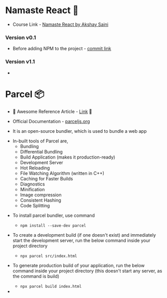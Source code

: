 # Namaste React 🚀

- Course Link - [Namaste React by Akshay Saini](https://namastedev.com/learn/namaste-react/)

### Version v0.1

- Before adding NPM to the project - [commit link](https://github.com/prabhu30/namaste-react/tree/57273544a25a1d1c1230154d696c83cb335e1da4)

### Version v1.1

-

# Parcel 📦

- 🌟 Awesome Reference Article - [Link](https://www.digitalocean.com/community/tutorials/how-to-bundle-a-web-app-with-parcel-js) 🌟
- Official Documentation - [parceljs.org](https://parceljs.org/)

- It is an open-source bundler, which is used to bundle a web app

* In-built tools of Parcel are,
  - Bundling
  - Differential Bundling
  - Build Application (makes it production-ready)
  - Development Server
  - Hot Reloading
  - File Watching Algorithm (written in C++)
  - Caching for Faster Builds
  - Diagnostics
  - Minification
  - Image compression
  - Consistent Hashing
  - Code Splitting

- To install parcel bundler, use command

  - `npm install --save-dev parcel`

- To create a development build (if one doesn't exist) and immediately start the development server, run the below command inside your project directory

  - `npx parcel src/index.html`

- To generate production build of your application, run the below command inside your project directory (this doesn't start any server, as the command is build)

  - `npx parcel build index.html`

-
